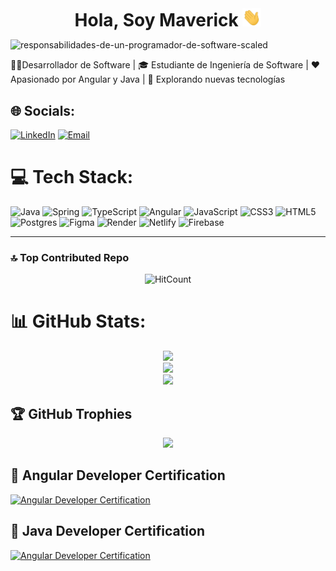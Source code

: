 <div align="center">
  <h1 style="margin: 0;">Hola, Soy Maverick <img src="https://github.com/ABSphreak/ABSphreak/blob/master/gifs/Hi.gif" width="30px"></h1>
</div>

![responsabilidades-de-un-programador-de-software-scaled](https://github.com/user-attachments/assets/447131c2-176d-4b09-9687-2b04b2eb3968)



👨‍💻Desarrollador de Software | 🎓 Estudiante de Ingeniería de Software | ❤️ Apasionado por Angular y Java | 🌟 Explorando nuevas tecnologías  


## 🌐 Socials:
[![LinkedIn](https://img.shields.io/badge/LinkedIn-%230077B5.svg?logo=linkedin&logoColor=white)](https://linkedin.com/in/www.linkedin.com/in/maverick-cordova)
[![Email](https://img.shields.io/badge/Email-%23E91E63.svg?logo=gmail&logoColor=white)](mailto:maverickcordova21@gmail.com)

# 💻 Tech Stack:
![Java](https://img.shields.io/badge/java-%23ED8B00.svg?style=flat&logo=openjdk&logoColor=white) ![Spring](https://img.shields.io/badge/spring-%236DB33F.svg?style=flat&logo=spring&logoColor=white) ![TypeScript](https://img.shields.io/badge/typescript-%23007ACC.svg?style=flat&logo=typescript&logoColor=white) ![Angular](https://img.shields.io/badge/angular-%23DD0031.svg?style=flat&logo=angular&logoColor=white) ![JavaScript](https://img.shields.io/badge/javascript-%23323330.svg?style=flat&logo=javascript&logoColor=%23F7DF1E) ![CSS3](https://img.shields.io/badge/css3-%231572B6.svg?style=flat&logo=css3&logoColor=white) ![HTML5](https://img.shields.io/badge/html5-%23E34F26.svg?style=flat&logo=html5&logoColor=white) ![Postgres](https://img.shields.io/badge/postgres-%23316192.svg?style=flat&logo=postgresql&logoColor=white) ![Figma](https://img.shields.io/badge/figma-%23F24E1E.svg?style=flat&logo=figma&logoColor=white) ![Render](https://img.shields.io/badge/Render-%46E3B7.svg?style=flat&logo=render&logoColor=white) ![Netlify](https://img.shields.io/badge/netlify-%23000000.svg?style=flat&logo=netlify&logoColor=#00C7B7) ![Firebase](https://img.shields.io/badge/firebase-%23039BE5.svg?style=flat&logo=firebase) 

---
### 🔝 Top Contributed Repo
<div align="center">

![HitCount](https://github-contributor-stats.vercel.app/api?username=Maverickto11&limit=5&theme=radical&combine_all_yearly_contributions=true)

</div>

# 📊 GitHub Stats:

<div align="center">

![](https://github-readme-stats.vercel.app/api?username=Maverickto11&theme=radical&hide_border=false&include_all_commits=false&count_private=false)<br/>
![](https://github-readme-streak-stats.herokuapp.com/?user=Maverickto11&theme=radical&hide_border=false)<br/>
![](https://github-readme-stats.vercel.app/api/top-langs/?username=Maverickto11&theme=radical&hide_border=false&include_all_commits=false&count_private=false&layout=compact)
</div>

## 🏆 GitHub Trophies

<div align="center">

![](https://github-profile-trophy.vercel.app/?username=Maverickto11&theme=radical&no-frame=false&no-bg=false&margin-w=4)
</div>

## 🌟 Angular Developer Certification

<a href="https://www.sololearn.com/certificates/CC-N7S0SK8K" target="_blank">
  <img src="https://github.com/user-attachments/assets/2f6f4c21-f84d-4896-9388-4192969d421d" alt="Angular Developer Certification" width="300" style="max-width: 100%; height: auto;">
</a>

## 🌟 Java Developer Certification

<a href="https://www.sololearn.com/certificates/CC-TUH79JOI" target="_blank">
  <img src="https://github.com/user-attachments/assets/84b746b0-db5c-4fbd-87b8-1440c3356f42" alt="Angular Developer Certification" width="300" style="max-width: 100%; height: auto;">
</a>

<!-- Proudly created with GPRM ( https://gprm.itsvg.in ) -->
